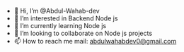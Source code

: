 - 👋 Hi, I’m @Abdul-Wahab-dev
- 👀 I’m interested in Backend Node js
- 🌱 I’m currently learning Node js
- 💞️ I’m looking to collaborate on Node js projects
- 📫 How to reach me mail: abdulwahabdev0@gmail.com

<!---
Abdul-Wahab-dev/Abdul-Wahab-dev is a ✨ special ✨ repository because its `README.md` (this file) appears on your GitHub profile.
You can click the Preview link to take a look at your changes.
--->
